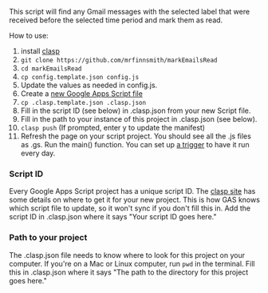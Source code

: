 This script will find any Gmail messages with the selected label that were received before the selected time period and mark them as read.

How to use:
1. install [clasp](https://developers.google.com/apps-script/guides/clasp)
1. `git clone https://github.com/mrfinnsmith/markEmailsRead`
1. `cd markEmailsRead`
1. `cp config.template.json config.js`
1. Update the values as needed in config.js.
1. Create a [new Google Apps Script file](https://script.new/)
1. `cp .clasp.template.json .clasp.json`
1. Fill in the script ID (see below) in .clasp.json from your new Script file.
1. Fill in the path to your instance of this project in .clasp.json (see below).
1. `clasp push` (If prompted, enter y to update the manifest)
1. Refresh the page on your script project. You should see all the .js files as .gs. Run the main() function. You can set up [a trigger](https://developers.google.com/apps-script/guides/triggers) to have it run every day.


### Script ID
Every Google Apps Script project has a unique script ID. The [clasp site](https://developers.google.com/apps-script/guides/clasp) has some details on where to get it for your new project. This is how GAS knows which script file to update, so it won't sync if you don't fill this in. Add the script ID in .clasp.json where it says "Your script ID goes here."

### Path to your project
The .clasp.json file needs to know where to look for this project on your computer. If you're on a Mac or Linux computer, run `pwd` in the terminal. Fill this in .clasp.json where it says "The path to the directory for this project goes here."